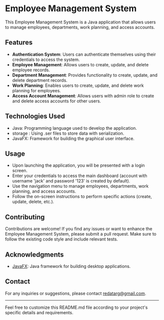 # Employee Management System

This Employee Management System is a Java application that allows users to manage employees, departments, work planning, and access accounts.

## Features

- **Authentication System**: Users can authenticate themselves using their credentials to access the system.
- **Employee Management**: Allows users to create, update, and delete employee records.
- **Department Management**: Provides functionality to create, update, and delete department records.
- **Work Planning**: Enables users to create, update, and delete work planning for employees.
- **Access Account Management**: Allows users with admin role to create and delete access accounts for other users.

## Technologies Used

- Java: Programming language used to develop the application.
- storage : Using .ser files to store data with serialization.
- JavaFX: Framework for building the graphical user interface.


## Usage

- Upon launching the application, you will be presented with a login screen.
- Enter your credentials to access the main dashboard (account with username 'jack' and password '123' is created by default).
- Use the navigation menu to manage employees, departments, work planning, and access accounts.
- Follow the on-screen instructions to perform specific actions (create, update, delete, etc.).

## Contributing

Contributions are welcome! If you find any issues or want to enhance the Employee Management System, please submit a pull request. Make sure to follow the existing code style and include relevant tests.

## Acknowledgments

- [JavaFX](https://openjfx.io/): Java framework for building desktop applications.

## Contact

For any inquiries or suggestions, please contact [redatarg@gmail.com](mailto:redatarg@gmail.com).

---

Feel free to customize this README.md file according to your project's specific details and requirements.


